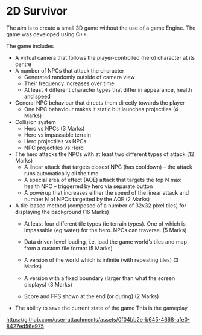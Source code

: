 # 2D Survivor

The aim is to create a small 3D game without the use of a game Engine. The game was  developed using C++.

The game includes
* A virtual camera that follows the player-controlled (hero) character at its centre 
* A number of NPCs that attack the character 
  * Generated randomly outside of camera view 
  * Their frequency increases over time
  * At least 4 different character types that differ in appearance, health and speed
* General NPC behaviour that directs them directly towards the player
  * One NPC behaviour makes it static but launches projectiles (4 Marks)
* Collision system
  * Hero vs NPCs (3 Marks)
  * Hero vs impassable terrain
  * Hero projectiles vs NPCs
  * NPC projectiles vs Hero
* The hero attacks the NPCs with at least two different types of attack (12 Marks)
  * A linear attack that targets closest NPC (has cooldown) – the attack runs automatically all the time
  * A special area of effect (AOE) attack that targets the top N max health NPC – triggerred by hero via separate button
  * A powerup that increases either the speed of the linear attack and number N of NPCs targetted by the AOE (2 Marks)
* A tile-based method (composed of a number of 32x32 pixel tiles) for displaying the background (16 Marks)
  * At least four different tile types (ie terrain types). One of which is impassable (eg water) for the hero. NPCs can traverse.  (5 Marks)
  * Data driven level loading, i.e. load the game world’s tiles and map from a custom file format (5 Marks) 
  * A version of the world which is infinite (with repeating tiles) (3 Marks)
  * A version with a fixed boundary (larger than what the screen displays) (3 Marks)

  * Score and FPS shown at the end (or during) (2 Marks)
* The ability to save the current state of the game 
This is the gameplay




https://github.com/user-attachments/assets/0f04bb2e-b645-4668-afe0-8427ed56e975

